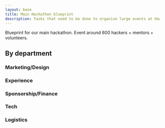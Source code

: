 ```yaml
---
layout: base
title: Main Hackathon blueprint
description: Tasks that need to be done to organize large events at HackCU, like our main event.
---
```


Blueprint for our main hackathon. Event around 600 hackers + mentors + volunteers. 

## By department 

### Marketing/Design

### Experience

### Sponsorship/Finance

### Tech

### Logistics